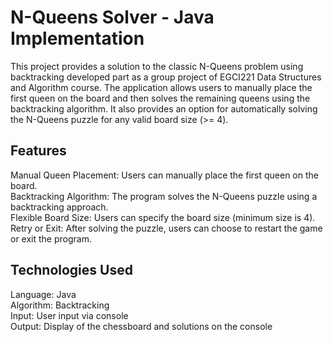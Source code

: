 # N-Queens Solver - Java Implementation
This project provides a solution to the classic N-Queens problem using backtracking developed part as a group project of EGCI221 Data Structures and Algorithm course. The application allows users to manually place the first queen on the board and then solves the remaining queens using the backtracking algorithm. It also provides an option for automatically solving the N-Queens puzzle for any valid board size (>= 4).

## Features
Manual Queen Placement: Users can manually place the first queen on the board.  
Backtracking Algorithm: The program solves the N-Queens puzzle using a backtracking approach.  
Flexible Board Size: Users can specify the board size (minimum size is 4).  
Retry or Exit: After solving the puzzle, users can choose to restart the game or exit the program.  
## Technologies Used
Language: Java  
Algorithm: Backtracking  
Input: User input via console  
Output: Display of the chessboard and solutions on the console  
